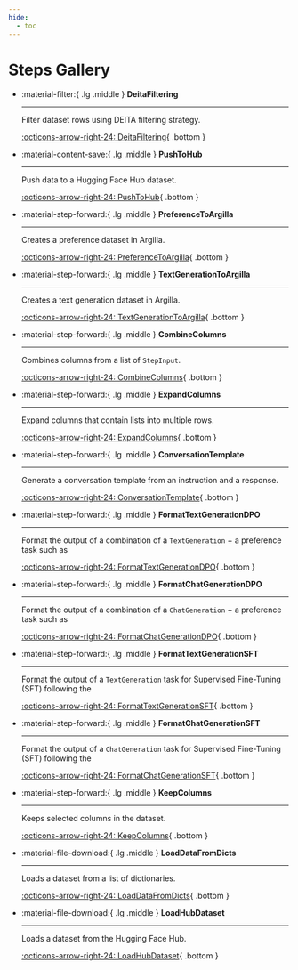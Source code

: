```yaml
---
hide: 
  - toc
---
```


# Steps Gallery



<div class="grid cards" markdown>


-   :material-filter:{ .lg .middle } __DeitaFiltering__

    ---

    Filter dataset rows using DEITA filtering strategy.

    [:octicons-arrow-right-24: DeitaFiltering](deitafiltering.md){ .bottom }

-   :material-content-save:{ .lg .middle } __PushToHub__

    ---

    Push data to a Hugging Face Hub dataset.

    [:octicons-arrow-right-24: PushToHub](pushtohub.md){ .bottom }

-   :material-step-forward:{ .lg .middle } __PreferenceToArgilla__

    ---

    Creates a preference dataset in Argilla.

    [:octicons-arrow-right-24: PreferenceToArgilla](preferencetoargilla.md){ .bottom }

-   :material-step-forward:{ .lg .middle } __TextGenerationToArgilla__

    ---

    Creates a text generation dataset in Argilla.

    [:octicons-arrow-right-24: TextGenerationToArgilla](textgenerationtoargilla.md){ .bottom }

-   :material-step-forward:{ .lg .middle } __CombineColumns__

    ---

    Combines columns from a list of `StepInput`.

    [:octicons-arrow-right-24: CombineColumns](combinecolumns.md){ .bottom }

-   :material-step-forward:{ .lg .middle } __ExpandColumns__

    ---

    Expand columns that contain lists into multiple rows.

    [:octicons-arrow-right-24: ExpandColumns](expandcolumns.md){ .bottom }

-   :material-step-forward:{ .lg .middle } __ConversationTemplate__

    ---

    Generate a conversation template from an instruction and a response.

    [:octicons-arrow-right-24: ConversationTemplate](conversationtemplate.md){ .bottom }

-   :material-step-forward:{ .lg .middle } __FormatTextGenerationDPO__

    ---

    Format the output of a combination of a `TextGeneration` + a preference task such as

    [:octicons-arrow-right-24: FormatTextGenerationDPO](formattextgenerationdpo.md){ .bottom }

-   :material-step-forward:{ .lg .middle } __FormatChatGenerationDPO__

    ---

    Format the output of a combination of a `ChatGeneration` + a preference task such as

    [:octicons-arrow-right-24: FormatChatGenerationDPO](formatchatgenerationdpo.md){ .bottom }

-   :material-step-forward:{ .lg .middle } __FormatTextGenerationSFT__

    ---

    Format the output of a `TextGeneration` task for Supervised Fine-Tuning (SFT) following the

    [:octicons-arrow-right-24: FormatTextGenerationSFT](formattextgenerationsft.md){ .bottom }

-   :material-step-forward:{ .lg .middle } __FormatChatGenerationSFT__

    ---

    Format the output of a `ChatGeneration` task for Supervised Fine-Tuning (SFT) following the

    [:octicons-arrow-right-24: FormatChatGenerationSFT](formatchatgenerationsft.md){ .bottom }

-   :material-step-forward:{ .lg .middle } __KeepColumns__

    ---

    Keeps selected columns in the dataset.

    [:octicons-arrow-right-24: KeepColumns](keepcolumns.md){ .bottom }

-   :material-file-download:{ .lg .middle } __LoadDataFromDicts__

    ---

    Loads a dataset from a list of dictionaries.

    [:octicons-arrow-right-24: LoadDataFromDicts](loaddatafromdicts.md){ .bottom }

-   :material-file-download:{ .lg .middle } __LoadHubDataset__

    ---

    Loads a dataset from the Hugging Face Hub.

    [:octicons-arrow-right-24: LoadHubDataset](loadhubdataset.md){ .bottom }


</div>